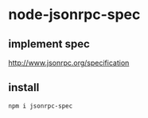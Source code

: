 # node-jsonrpc-spec

## implement spec

http://www.jsonrpc.org/specification

## install

```
npm i jsonrpc-spec
```



